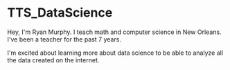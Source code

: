 # TTS_DataScience

Hey, I'm Ryan Murphy. I teach math and computer science in New Orleans. I've been a teacher for the past 7 years.

I'm excited about learning more about data science to be able to analyze all the data created on the internet.
